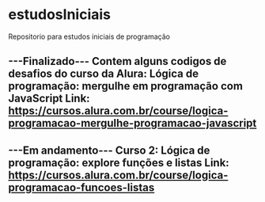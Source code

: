 # estudosIniciais
Repositorio para estudos iniciais de programação


---Finalizado---
Contem alguns codigos de desafios do curso da Alura: Lógica de programação: mergulhe em programação com JavaScript
Link: https://cursos.alura.com.br/course/logica-programacao-mergulhe-programacao-javascript
----------------

---Em andamento---
Curso 2: Lógica de programação: explore funções e listas
Link: https://cursos.alura.com.br/course/logica-programacao-funcoes-listas
------------------

